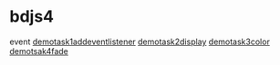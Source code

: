 # bdjs4
event
[demotask1addeventlistener](https://wanghuixiago.github.io/bdjs4/task1.html) 
[demotask2display](https://wanghuixiago.github.io/bdjs4/task2.html) 
[demotask3color](https://wanghuixiago.github.io/bdjs4/task3.html) 
[demotsak4fade](https://wanghuixiago.github.io/bdjs4/task4.html)

